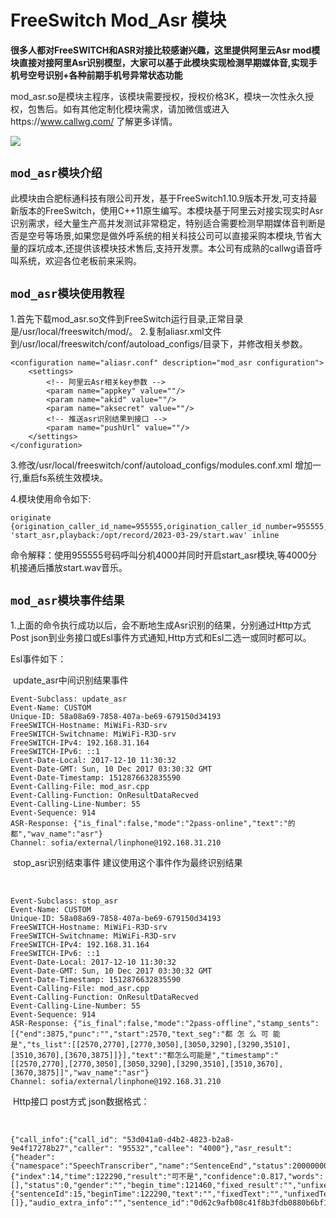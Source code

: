 # FreeSwitch Mod_Asr 模块

**很多人都对FreeSWITCH和ASR对接比较感谢兴趣，这里提供阿里云Asr mod模块直接对接阿里Asr识别模型，大家可以基于此模块实现检测早期媒体音,实现手机号空号识别+各种前期手机号异常状态功能**

mod_asr.so是模块主程序，该模块需要授权，授权价格3K，模块一次性永久授权，包售后。如有其他定制化模块需求，请加微信或进入https://www.callwg.com/ 了解更多详情。

![](https://www.callwg.com/templets/callgw/images/ma.png)

## `mod_asr模块介绍`

此模块由合肥标通科技有限公司开发，基于FreeSwitch1.10.9版本开发,可支持最新版本的FreeSwitch，使用C++11原生编写。本模块基于阿里云对接实现实时Asr识别需求，经大量生产高并发测试非常稳定，特别适合需要检测早期媒体音判断是否是空号等场景,如果您是做外呼系统的相关科技公司可以直接采购本模块,节省大量的踩坑成本,还提供该模块技术售后,支持开发票。本公司有成熟的callwg语音呼叫系统，欢迎各位老板前来采购。


## `mod_asr模块使用教程`
1.首先下载mod_asr.so文件到FreeSwitch运行目录,正常目录是/usr/local/freeswitch/mod/。
2.复制aliasr.xml文件到/usr/local/freeswitch/conf/autoload_configs/目录下，并修改相关参数。

```
<configuration name="aliasr.conf" description="mod_asr configuration">
    <settings>
	    <!-- 阿里云Asr相关key参数 -->
        <param name="appkey" value=""/>
        <param name="akid" value=""/>
        <param name="aksecret" value=""/>
		<!-- 推送asr识别结果到接口 -->
        <param name="pushUrl" value=""/>
    </settings>
</configuration>
```

3.修改/usr/local/freeswitch/conf/autoload_configs/modules.conf.xml 增加一行<load module="mod_asr"/>,重启fs系统生效模块。

4.模块使用命令如下:

```
originate {origination_caller_id_name=955555,origination_caller_id_number=955555,absolute_codec_string=^^:PCMU:PCMA,leg_timeout=30,ignore_early_media=false}user/4000 'start_asr,playback:/opt/record/2023-03-29/start.wav' inline
```

命令解释：使用955555号码呼叫分机4000并同时开启start_asr模块,等4000分机接通后播放start.wav音乐。

## `mod_asr模块事件结果`

1.上面的命令执行成功以后，会不断地生成Asr识别的结果，分别通过Http方式Post json到业务接口或Esl事件方式通知,Http方式和Esl二选一或同时都可以。

Esl事件如下：

​		update_asr中间识别结果事件

```
Event-Subclass: update_asr
Event-Name: CUSTOM
Unique-ID: 58a08a69-7858-407a-be69-679150d34193
FreeSWITCH-Hostname: MiWiFi-R3D-srv
FreeSWITCH-Switchname: MiWiFi-R3D-srv
FreeSWITCH-IPv4: 192.168.31.164
FreeSWITCH-IPv6: ::1
Event-Date-Local: 2017-12-10 11:30:32
Event-Date-GMT: Sun, 10 Dec 2017 03:30:32 GMT
Event-Date-Timestamp: 1512876632835590
Event-Calling-File: mod_asr.cpp
Event-Calling-Function: OnResultDataRecved
Event-Calling-Line-Number: 55
Event-Sequence: 914
ASR-Response: {"is_final":false,"mode":"2pass-online","text":"的都","wav_name":"asr"}
Channel: sofia/external/linphone@192.168.31.210
```

​		stop_asr识别结束事件 建议使用这个事件作为最终识别结果

​		

```
Event-Subclass: stop_asr
Event-Name: CUSTOM
Unique-ID: 58a08a69-7858-407a-be69-679150d34193
FreeSWITCH-Hostname: MiWiFi-R3D-srv
FreeSWITCH-Switchname: MiWiFi-R3D-srv
FreeSWITCH-IPv4: 192.168.31.164
FreeSWITCH-IPv6: ::1
Event-Date-Local: 2017-12-10 11:30:32
Event-Date-GMT: Sun, 10 Dec 2017 03:30:32 GMT
Event-Date-Timestamp: 1512876632835590
Event-Calling-File: mod_asr.cpp
Event-Calling-Function: OnResultDataRecved
Event-Calling-Line-Number: 55
Event-Sequence: 914
ASR-Response: {"is_final":false,"mode":"2pass-offline","stamp_sents":[{"end":3875,"punc":"","start":2570,"text_seg":"都 怎 么 可 能 是","ts_list":[[2570,2770],[2770,3050],[3050,3290],[3290,3510],[3510,3670],[3670,3875]]}],"text":"都怎么可能是","timestamp":"[[2570,2770],[2770,3050],[3050,3290],[3290,3510],[3510,3670],[3670,3875]]","wav_name":"asr"}
Channel: sofia/external/linphone@192.168.31.210
```

​	 Http接口 post方式 json数据格式：

​	

```
{"call_info":{"call_id": "53d041a0-d4b2-4823-b2a8-9e4f17278b27","caller": "95532","callee": "4000"},"asr_result": {"header":{"namespace":"SpeechTranscriber","name":"SentenceEnd","status":20000000,"message_id":"2a523d16dcb84bd2a25b00bab3e77586","task_id":"27ed402c190c41c3b1e9187b0c7969c0","status_text":"Gateway:SUCCESS:Success."},"payload":{"index":14,"time":122290,"result":"可不是","confidence":0.817,"words":[],"status":0,"gender":"","begin_time":121460,"fixed_result":"","unfixed_result":"","stash_result":{"sentenceId":15,"beginTime":122290,"text":"","fixedText":"","unfixedText":"","currentTime":122290,"words":[]},"audio_extra_info":"","sentence_id":"0d62c9afb08c41f8b3fdb0880b6bf167","gender_score":0.0}}}
```

​	
